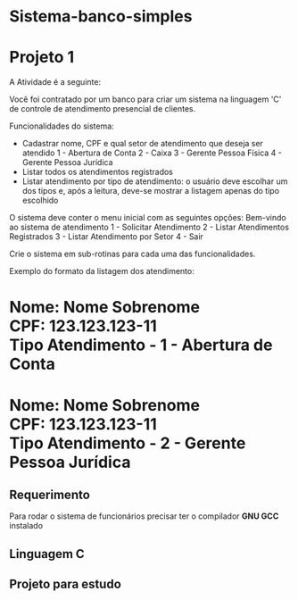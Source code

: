 # Sistema-banco-simples
# Projeto 1

A Atividade é a seguinte:

Você foi contratado por um banco para 
criar um sistema na linguagem 'C' de controle de atendimento presencial de clientes.

Funcionalidades do sistema:
- Cadastrar nome, CPF e qual setor de atendimento que deseja ser atendido
1 - Abertura de Conta
2 - Caixa
3 - Gerente Pessoa Física
4 - Gerente Pessoa Jurídica
- Listar todos os atendimentos registrados
- Listar atendimento por tipo de atendimento: o usuário deve escolhar um dos tipos e, após a leitura, 
deve-se mostrar a listagem apenas do tipo escolhido

O sistema deve conter o menu inicial com as seguintes opções:
Bem-vindo ao sistema de atendimento
1 - Solicitar Atendimento
2 - Listar Atendimentos Registrados
3 - Listar Atendimento por Setor
4 - Sair

Crie o sistema em sub-rotinas para cada uma das funcionalidades.


Exemplo do formato da listagem dos atendimento:

Nome: Nome Sobrenome    
CPF: 123.123.123-11   
Tipo Atendimento - 1 - Abertura de Conta
===============================
Nome: Nome Sobrenome   
CPF: 123.123.123-11   
Tipo Atendimento - 2 - Gerente Pessoa Jurídica
===============================

## Requerimento
Para rodar o sistema de funcionários precisar ter o compilador **GNU GCC** instalado
## Linguagem C
## Projeto para estudo


